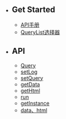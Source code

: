 - ## Get Started
    - [API手册](/docs/api/{{version}}/overview)
    - [QueryList选择器](/docs/api/{{version}}/jQuery)
- ## API
    - [Query](/docs/api/{{version}}/Query)
    - [setLog](/docs/api/{{version}}/setLog)
    - [setQuery](/docs/api/{{version}}/setQuery)
    - [getData](/docs/api/{{version}}/getData)
    - [getHtml](/docs/api/{{version}}/getHtml)
    - [run](/docs/api/{{version}}/run)
    - [getInstance](/docs/api/{{version}}/getInstance)
    - [data、html](/docs/api/{{version}}/data_html)



 
































